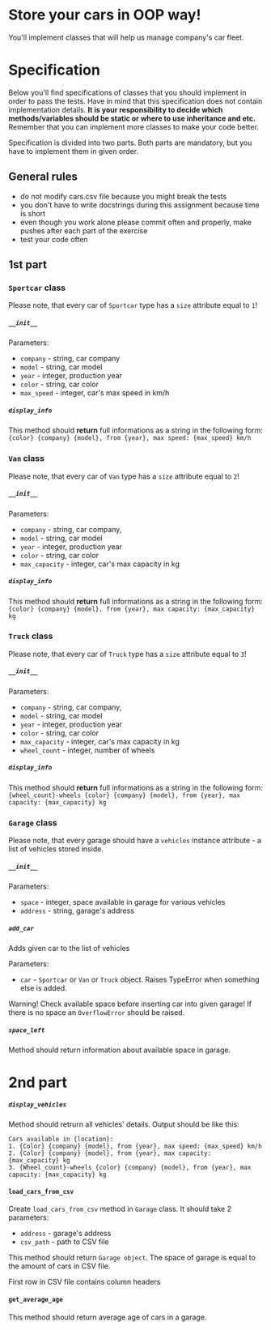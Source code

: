 # Store your cars in OOP way!
You'll implement classes that will help us manage company's car fleet.

# Specification
Below you'll find specifications of classes that you should implement in order to pass the tests. Have in mind that this specification does not contain implementation details. **It is your responsibility to decide which methods/variables should be static or where to use inheritance and etc.** Remember that you can implement more classes to make your code better.

Specification is divided into two parts. Both parts are mandatory, but you have to implement them in given order.

## General rules
* do not modify cars.csv file because you might break the tests
* you don't have to write docstrings during this assignment because time is short
* even though you work alone please commit often and properly, make pushes after each part of the exercise
* test your code often

## 1st part

### `Sportcar` class
Please note, that every car of `Sportcar` type has a `size` attribute equal to `1`!


##### `__init__`

Parameters:
* `company` - string, car company
* `model` - string, car model
* `year` - integer, production year
* `color` - string, car color
* `max_speed` - integer, car's max speed in km/h

##### `display_info`

This method should __return__ full informations as a string in the following form:
`{color} {company} {model}, from {year}, max speed: {max_speed} km/h`



### `Van` class
Please note, that every car of `Van` type has a `size` attribute equal to `2`!


##### `__init__`

Parameters:
* `company` - string, car company,
* `model` - string, car model
* `year` - integer, production year
* `color` - string, car color
* `max_capacity` - integer, car's max capacity in kg

##### `display_info`

This method should __return__ full informations as a string in the following form:
`{color} {company} {model}, from {year}, max capacity: {max_capacity} kg`



### `Truck` class
Please note, that every car of `Truck` type has a `size` attribute equal to `3`!


##### `__init__`

Parameters:
* `company` - string, car company,
* `model` - string, car model
* `year` - integer, production year
* `color` - string, car color
* `max_capacity` - integer, car's max capacity in kg
* `wheel_count` - integer, number of wheels

##### `display_info`

This method should __return__ full informations as a string in the following form:
`{wheel_count}-wheels {color} {company} {model}, from {year}, max capacity: {max_capacity} kg`




### `Garage` class
Please note, that every garage should have a `vehicles` instance attribute - a list of vehicles stored inside.

##### `__init__`

Parameters:
* `space` - integer, space available in garage for various vehicles
* `address` - string, garage's address


##### `add_car`
Adds given car to the list of vehicles

Parameters:
* `car` - `Sportcar` or `Van` or `Truck` object. Raises TypeError when something else is added.

Warning! Check available space before inserting car into given garage! If there is no space an `OverflowError` should be raised.

##### `space_left`
Method should return information about available space in garage.


# 2nd part

##### `display_vehicles`
Method should retrurn all vehicles' details.
Output should be like this:
```
Cars available in {location}:
1. {Color} {company} {model}, from {year}, max speed: {max_speed} km/h
2. {Color} {company} {model}, from {year}, max capacity: {max_capacity} kg
3. {Wheel_count}-wheels {color} {company} {model}, from {year}, max capacity: {max_capacity} kg
```

#### `load_cars_from_csv`
Create `load_cars_from_csv` method in `Garage` class. It should take 2 parameters:

* `address` - garage's address
* `csv_path` - path to CSV file

This method should return `Garage object`. The space of garage is equal to the amount of cars in CSV file.

First row in CSV file contains column headers

#### `get_average_age`
This method should return average age of cars in a garage.
